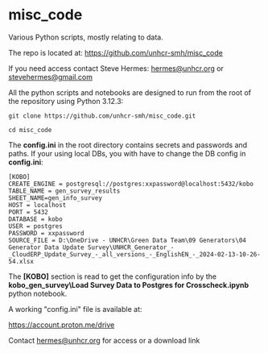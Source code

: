 # misc_code

Various Python scripts, mostly relating to data.

The repo is located at:
https://github.com/unhcr-smh/misc_code

If you need access contact Steve Hermes:
hermes@unhcr.org    or stevehermes@gmail.com

All the python scripts and notebooks are designed to run from the root of the repository using Python 3.12.3:

	git clone https://github.com/unhcr-smh/misc_code.git

	cd misc_code

The **config.ini** in the root directory contains secrets and passwords and paths. If your using local DBs, you with have to change the DB config in **config.ini**:

	[KOBO]
	CREATE_ENGINE = postgresql://postgres:xxpassword@localhost:5432/kobo
	TABLE_NAME = gen_survey_results
	SHEET_NAME=gen_info_survey
	HOST = localhost
	PORT = 5432
	DATABASE = kobo
	USER = postgres
	PASSWORD = xxpassword
	SOURCE_FILE = D:\OneDrive - UNHCR\Green Data Team\09 Generators\04 Generator Data Update Survey\UNHCR_Generator_-_CloudERP_Update_Survey_-_all_versions_-_EnglishEN_-_2024-02-13-10-26-54.xlsx

The **[KOBO]** section is read to get the configuration info by the **kobo_gen_survey\Load Survey Data to Postgres for Crosscheck.ipynb** python notebook.

A working "config.ini" file is available at:

https://account.proton.me/drive

Contact hermes@unhcr.org for access or a download link